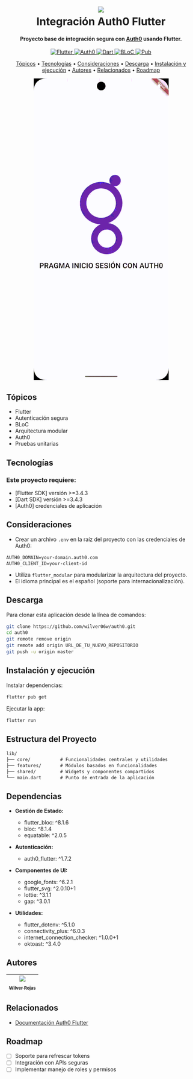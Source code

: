 <h1 align="center">
  <br>
  <a href="https://flutter.dev/"><img src="https://storage.googleapis.com/cms-storage-bucket/6e19fee6b47b36ca613f.png" width="200"></a>
  <br>
  Integración Auth0 Flutter
  <br>
</h1>

<h4 align="center">Proyecto base de integración segura con <a href="https://auth0.com" target="_blank">Auth0</a> usando Flutter.</h4>

<p align="center">
  <a href="https://flutter.dev">
    <img src="https://img.shields.io/badge/Flutter-3.4+-blue.svg" alt="Flutter">
  </a>
  <a href="https://auth0.com">
    <img src="https://img.shields.io/badge/Auth0-Integración-orange.svg" alt="Auth0">
  </a>
  <a href="https://dart.dev">
    <img src="https://img.shields.io/badge/Dart-3.4+-blue.svg" alt="Dart">
  </a>
  <a href="https://bloclibrary.dev">
    <img src="https://img.shields.io/badge/BLoC-Gestión_de_Estado-blueviolet.svg" alt="BLoC">
  </a>
  <a href="https://pub.dev">
    <img src="https://img.shields.io/badge/Pub-Paquetes-yellow.svg" alt="Pub">
  </a>
</p>

<p align="center">
  <a href="#topicos">Tópicos</a> •
  <a href="#tecnologias">Tecnologías</a> •
  <a href="#consideraciones">Consideraciones</a> •
  <a href="#descarga">Descarga</a> •
  <a href="#instalacion-y-ejecucion">Instalación y ejecución</a> •
  <a href="#autores">Autores</a> •
  <a href="#relacionados">Relacionados</a> •
  <a href="#roadmap">Roadmap</a>
</p>

<p align="center">
  <img src="demo/demo.gif" alt="Demo de la aplicación">
</p>

## Tópicos

* Flutter
* Autenticación segura
* BLoC
* Arquitectura modular
* Auth0
* Pruebas unitarias

## Tecnologías

### Este proyecto requiere:

* \[Flutter SDK] versión >=3.4.3
* \[Dart SDK] versión >=3.4.3
* \[Auth0] credenciales de aplicación

## Consideraciones

* Crear un archivo `.env` en la raíz del proyecto con las credenciales de Auth0:

```
AUTH0_DOMAIN=your-domain.auth0.com
AUTH0_CLIENT_ID=your-client-id
```

* Utiliza `flutter_modular` para modularizar la arquitectura del proyecto.
* El idioma principal es el español (soporte para internacionalización).

## Descarga

Para clonar esta aplicación desde la línea de comandos:

```bash
git clone https://github.com/wilver06w/auth0.git
cd auth0
git remote remove origin
git remote add origin URL_DE_TU_NUEVO_REPOSITORIO
git push -u origin master
```

## Instalación y ejecución

Instalar dependencias:

```bash
flutter pub get
```

Ejecutar la app:

```bash
flutter run
```

## Estructura del Proyecto

```
lib/
├── core/           # Funcionalidades centrales y utilidades
├── features/       # Módulos basados en funcionalidades
├── shared/         # Widgets y componentes compartidos
└── main.dart       # Punto de entrada de la aplicación
```

## Dependencias

* **Gestión de Estado:**

  * flutter\_bloc: ^8.1.6
  * bloc: ^8.1.4
  * equatable: ^2.0.5

* **Autenticación:**

  * auth0\_flutter: ^1.7.2

* **Componentes de UI:**

  * google\_fonts: ^6.2.1
  * flutter\_svg: ^2.0.10+1
  * lottie: ^3.1.1
  * gap: ^3.0.1

* **Utilidades:**

  * flutter\_dotenv: ^5.1.0
  * connectivity\_plus: ^6.0.3
  * internet\_connection\_checker: ^1.0.0+1
  * oktoast: ^3.4.0

## Autores

| [<img src="https://github.com/wilver06w.png" width=115><br><sub>Wilver Rojas</sub>](https://github.com/wilver06w) |
|:-------------------------------------------------------------------------------------------------------------------:|

## Relacionados

* [Documentación Auth0 Flutter](https://auth0.com/docs/quickstart/native/flutter)

## Roadmap

* [ ] Soporte para refrescar tokens
* [ ] Integración con APIs seguras
* [ ] Implementar manejo de roles y permisos
